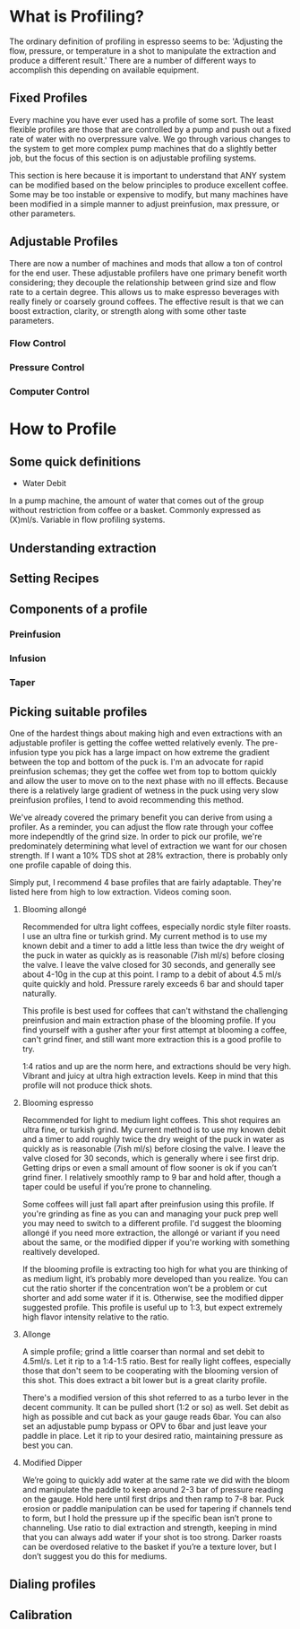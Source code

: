 # What is Profiling?
The ordinary definition of profiling in espresso seems to be: 'Adjusting the flow, pressure, or temperature in a shot to manipulate the extraction and produce a different result.' There are a number of different ways to accomplish this depending on available equipment.
## Fixed Profiles
Every machine you have ever used has a profile of some sort. The least flexible profiles are those that are controlled by a pump and push out a fixed rate of water with no overpressure valve. We go through various changes to the system to get more complex pump machines that do a slightly better job, but the focus of this section is on adjustable profiling systems.

This section is here because it is important to understand that ANY system can be modified based on the below principles to produce excellent coffee. Some may be too instable or expensive to modify, but many machines have been modified in a simple manner to adjust preinfusion, max pressure, or other parameters.
## Adjustable Profiles
There are now a number of machines and mods that allow a ton of control for the end user. These adjustable profilers have one primary benefit worth considering; they decouple the relationship between grind size and flow rate to a certain degree. This allows us to make espresso beverages with really finely or coarsely ground coffees. The effective result is that we can boost extraction, clarity, or strength along with some other taste parameters.
### Flow Control
### Pressure Control
### Computer Control
# How to Profile
## Some quick definitions
* Water Debit

In a pump machine, the amount of water that comes out of the group without restriction from coffee or a basket. Commonly expressed as (X)ml/s. Variable in flow profiling systems.
## Understanding extraction
## Setting Recipes 
## Components of a profile
### Preinfusion
### Infusion
### Taper
## Picking suitable profiles
One of the hardest things about making high and even extractions with an adjustable profiler is getting the coffee wetted relatively evenly. The pre-infusion type you pick has a large impact on how extreme the gradient between the top and bottom of the puck is. I'm an advocate for rapid preinfusion schemas; they get the coffee wet from top to bottom quickly and allow the user to move on to the next phase with no ill effects. Because there is a relatively large gradient of wetness in the puck using very slow preinfusion profiles, I tend to avoid recommending this method.

We've already covered the primary benefit you can derive from using a profiler. As a reminder, you can adjust the flow rate through your coffee more independtly of the grind size. In order to pick our profile, we're predominately determining what level of extraction we want for our chosen strength. If I want a 10% TDS shot at 28% extraction, there is probably only one profile capable of doing this.

Simply put, I recommend 4 base profiles that are fairly adaptable. They're listed here from high to low extraction. Videos coming soon.

1. Blooming allongé

   Recommended for ultra light coffees, especially nordic style filter roasts. I use an ultra fine or turkish grind. My current method is to use my known debit and a timer to add a little less than twice the dry weight of the puck in water as quickly as is reasonable (7ish ml/s) before closing the valve. I leave the valve closed for 30 seconds, and generally see about 4-10g in the cup at this point. I ramp to a debit of about 4.5 ml/s quite quickly and hold. Pressure rarely exceeds 6 bar and should taper naturally.
   
   This profile is best used for coffees that can't withstand the challenging preinfusion and main extraction phase of the blooming profile. If you find yourself with a gusher after your first attempt at blooming a coffee, can't grind finer, and still want more extraction this is a good profile to try.
   
   1:4 ratios and up are the norm here, and extractions should be very high. Vibrant and juicy at ultra high extraction levels. Keep in mind that this profile will not produce thick shots.
   
2. Blooming espresso
   
   Recommended for light to medium light coffees. This shot requires an ultra fine, or turkish grind. My current method is to use my known debit and a timer to add roughly twice the dry weight of the puck in water as quickly as is reasonable (7ish ml/s) before closing the valve. I leave the valve closed for 30 seconds, which is generally where i see first drip. Getting drips or even a small amount of flow sooner is ok if you can’t grind finer. I relatively smoothly ramp to 9 bar and hold after, though a taper could be useful if you’re prone to channeling.
   
   Some coffees will just fall apart after preinfusion using this profile. If you're grinding as fine as you can and managing your puck prep well you may need to switch to a different profile. I'd suggest the blooming allongé if you need more extraction, the allongé or variant if you need about the same, or the modified dipper if you're working with something realtively developed.
   
      If the blooming profile is extracting too high for what you are thinking of as medium light, it’s probably more developed than you realize. You can cut the ratio shorter if the concentration won’t be a problem or cut shorter and add some water if it is. Otherwise, see the modified dipper suggested profile.
      This profile is useful up to 1:3, but expect extremely high flavor intensity relative to the ratio. 
3. Allonge
    
    A simple profile; grind a little coarser than normal and set debit to 4.5ml/s. Let it rip to a 1:4-1:5 ratio. Best for really light coffees, especially those that don't seem to be cooperating with the blooming version of this shot. This does extract a bit lower but is a great clarity profile.
    
    There's a modified version of this shot referred to as a turbo lever in the decent community. It can be pulled short (1:2 or so) as well. Set debit as high as possible and cut back as your gauge reads 6bar. You can also set an adjustable pump bypass or OPV to 6bar and just leave your paddle in place. Let it rip to your desired ratio, maintaining pressure as best you can.
4. Modified Dipper
    
    We’re going to quickly add water at the same rate we did with the bloom and manipulate the paddle to keep around 2-3 bar of pressure reading on the gauge. Hold here until first drips and then ramp to 7-8 bar. Puck erosion or paddle manipulation can be used for tapering if channels tend to form, but I hold the pressure up if the specific bean isn’t prone to channeling. Use ratio to dial extraction and strength, keeping in mind that you can always add water if your shot is too strong. Darker roasts can be overdosed relative to the basket if you’re a texture lover, but I don’t suggest you do this for mediums.

## 	Dialing profiles
## Calibration

